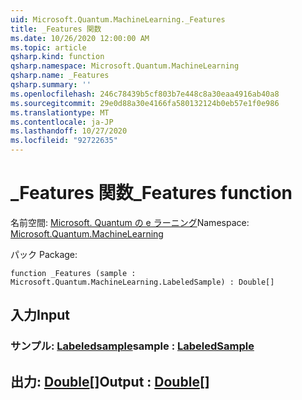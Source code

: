 ```yaml
---
uid: Microsoft.Quantum.MachineLearning._Features
title: _Features 関数
ms.date: 10/26/2020 12:00:00 AM
ms.topic: article
qsharp.kind: function
qsharp.namespace: Microsoft.Quantum.MachineLearning
qsharp.name: _Features
qsharp.summary: ''
ms.openlocfilehash: 246c78439b5cf803b7e448c8a30eaa4916ab40a8
ms.sourcegitcommit: 29e0d88a30e4166fa580132124b0eb57e1f0e986
ms.translationtype: MT
ms.contentlocale: ja-JP
ms.lasthandoff: 10/27/2020
ms.locfileid: "92722635"
---
```

# <a name="_features-function"></a><span data-ttu-id="f37df-102">_Features 関数</span><span class="sxs-lookup"><span data-stu-id="f37df-102">_Features function</span></span>

<span data-ttu-id="f37df-103">名前空間: [Microsoft. Quantum の e ラーニング](xref:Microsoft.Quantum.MachineLearning)</span><span class="sxs-lookup"><span data-stu-id="f37df-103">Namespace: [Microsoft.Quantum.MachineLearning](xref:Microsoft.Quantum.MachineLearning)</span></span>

<span data-ttu-id="f37df-104">パック [](https://nuget.org/packages/)</span><span class="sxs-lookup"><span data-stu-id="f37df-104">Package: [](https://nuget.org/packages/)</span></span>




```qsharp
function _Features (sample : Microsoft.Quantum.MachineLearning.LabeledSample) : Double[]
```


## <a name="input"></a><span data-ttu-id="f37df-105">入力</span><span class="sxs-lookup"><span data-stu-id="f37df-105">Input</span></span>

### <a name="sample--labeledsample"></a><span data-ttu-id="f37df-106">サンプル: [Labeledsample](xref:Microsoft.Quantum.MachineLearning.LabeledSample)</span><span class="sxs-lookup"><span data-stu-id="f37df-106">sample : [LabeledSample](xref:Microsoft.Quantum.MachineLearning.LabeledSample)</span></span>





## <a name="output--double"></a><span data-ttu-id="f37df-107">出力: [Double](xref:microsoft.quantum.lang-ref.double)[]</span><span class="sxs-lookup"><span data-stu-id="f37df-107">Output : [Double](xref:microsoft.quantum.lang-ref.double)[]</span></span>

